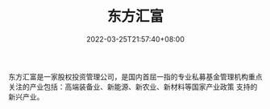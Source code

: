 ﻿---
weight: 
title: "东方汇富"
description: "东方汇富是一家股权投资管理公司，是国内首屈一指的专业私募基金管理机构重点关注的产业包括：高端装备业、新能源、新农业、新材料等国家产业政策 支持的新兴产业"
date: 2022-03-25T21:57:40+08:00
lastmod: 2022-03-25T16:45:40+08:00
draft: false
authors: ["Metabd"]
featuredImage: "dongfanghuifu.jpg"
link: ""
tags: ["投资机构","东方汇富"]
categories: ["navigation"]
navigation: ["投资机构"]
lightgallery: true
toc: true
pinned: false
recommend: false
recommend1: false
---
东方汇富是一家股权投资管理公司，是国内首屈一指的专业私募基金管理机构重点关注的产业包括：高端装备业、新能源、新农业、新材料等国家产业政策 支持的新兴产业。
